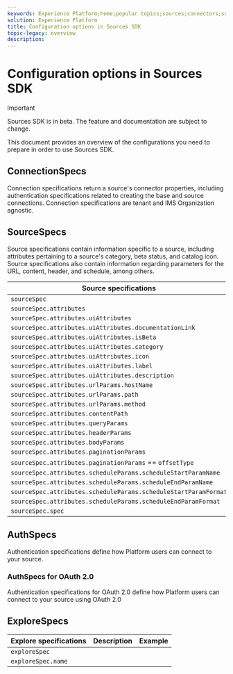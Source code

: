 ```yaml
---
keywords: Experience Platform;home;popular topics;sources;connectors;source connectors;sources sdk;sdk;SDK
solution: Experience Platform
title: Configuration options in Sources SDK
topic-legacy: overview
description:
---
```

# Configuration options in Sources SDK

>[!IMPORTANT]
>
>Sources SDK is in beta. The feature and documentation are subject to change.

This document provides an overview of the configurations you need to prepare in order to use Sources SDK.

## ConnectionSpecs

Connection specifications return a source's connector properties, including authentication specifications related to creating the base and source connections. Connection specifications are tenant and IMS Organization agnostic.

## SourceSpecs

Source specifications contain information specific to a source, including attributes pertaining to a source's category, beta status, and catalog icon. Source specifications also contain information regarding parameters for the URL, content, header, and schedule, among others.

| Source specifications | Description | Example |
| --- | --- | --- |
| `sourceSpec` |
| `sourceSpec.attributes` |
| `sourceSpec.attributes.uiAttributes` |
| `sourceSpec.attributes.uiAttributes.documentationLink` |
| `sourceSpec.attributes.uiAttributes.isBeta` |
| `sourceSpec.attributes.uiAttributes.category` |
| `sourceSpec.attributes.uiAttributes.icon` |
| `sourceSpec.attributes.uiAttributes.label` |
| `sourceSpec.attributes.uiAttributes.description` |
| `sourceSpec.attributes.urlParams.hostName` |
| `sourceSpec.attributes.urlParams.path` |
| `sourceSpec.attributes.urlParams.method` |
| `sourceSpec.attributes.contentPath` |
| `sourceSpec.attributes.queryParams` |
| `sourceSpec.attributes.headerParams` |
| `sourceSpec.attributes.bodyParams` |
| `sourceSpec.attributes.paginationParams` |
| `sourceSpec.attributes.paginationParams` == `offsetType` |
| `sourceSpec.attributes.scheduleParams.scheduleStartParamName` |
| `sourceSpec.attributes.scheduleParams.scheduleEndParamName` |
| `sourceSpec.attributes.scheduleParams.scheduleStartParamFormat` |
| `sourceSpec.attributes.scheduleParams.scheduleEndParamFormat` |
| `sourceSpec.spec` |


## AuthSpecs

Authentication specifications define how Platform users can connect to your source.

### AuthSpecs for OAuth 2.0

Authentication specifications for OAuth 2.0 define how Platform users can connect to your source using OAuth 2.0

## ExploreSpecs

| Explore specifications | Description | Example |
| --- | --- | --- |
| `exploreSpec` |
| `exploreSpec.name` |